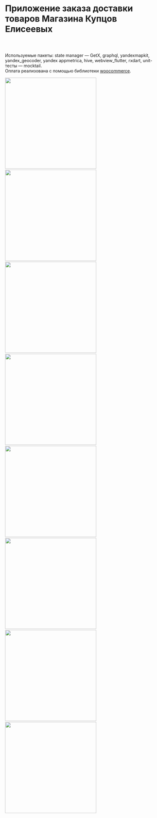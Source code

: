 # Приложение заказа доставки товаров Магазина Купцов Елисеевых
##
<div>&nbsp</div>

Используемые пакеты: state manager — GetX, graphql, yandexmapkit, yandex_geocoder, yandex appmetrica, hive,  webview_flutter, rxdart, unit-тесты — mocktail.  
Оплата реализована с помощью библиотеки <a href="https://woocommerce.com/">woocommerce</a>.

<div>
  <img src="https://github.com/Ro200ok/shopMKEdemo/blob/master/assets/1.jpg" width="300"/>&nbsp
  <img src="https://github.com/Ro200ok/shopMKEdemo/blob/master/assets/2.jpg" width="300"/>&nbsp
  <img src="https://github.com/Ro200ok/shopMKEdemo/blob/master/assets/3.jpg" width="300"/>&nbsp
  <img src="https://github.com/Ro200ok/shopMKEdemo/blob/master/assets/4.jpg" width="300"/>&nbsp
  <img src="https://github.com/Ro200ok/shopMKEdemo/blob/master/assets/5.jpg" width="300"/>&nbsp
  <img src="https://github.com/Ro200ok/shopMKEdemo/blob/master/assets/6.jpg" width="300"/>&nbsp
  <img src="https://github.com/Ro200ok/shopMKEdemo/blob/master/assets/7.jpg" width="300"/>&nbsp
  <img src="https://github.com/Ro200ok/shopMKEdemo/blob/master/assets/8.jpg" width="300"/>&nbsp
 
  
  <!-- <img src="https://github.com/devicons/devicon/blob/master/icons/redux/redux-original.svg" title="redux" alt="redux" width="40" height="40"/>&nbsp; -->
</div>
